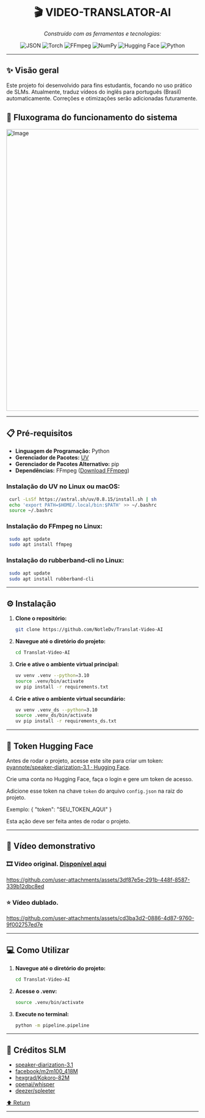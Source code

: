 <div id="top">

<!-- HEADER STYLE: CLASSIC -->
<div align="center">

# 🎬 VIDEO-TRANSLATOR-AI

<em>Construído com as ferramentas e tecnologias:</em>

<img src="https://img.shields.io/badge/JSON-000000.svg?style=flat&logo=JSON&logoColor=white" alt="JSON">
<img src="https://img.shields.io/badge/Torch-1.0-orange?style=flat&logo=PyTorch&logoColor=white" alt="Torch">
<img src="https://img.shields.io/badge/FFmpeg-007808.svg?style=flat&logo=FFmpeg&logoColor=white" alt="FFmpeg">
<img src="https://img.shields.io/badge/NumPy-013243.svg?style=flat&logo=NumPy&logoColor=white" alt="NumPy">
<img src="https://img.shields.io/badge/HuggingFace-FFD21E?style=flat&logo=huggingface&logoColor=black" alt="Hugging Face">
<img src="https://img.shields.io/badge/Python-3776AB.svg?style=flat&logo=Python&logoColor=white" alt="Python">

</div>

---

## ✨ Visão geral
Este projeto foi desenvolvido para fins estudantis, focando no uso prático de SLMs. Atualmente, traduz vídeos do inglês para português (Brasil) automaticamente. Correções e otimizações serão adicionadas futuramente.

## 🔀 Fluxograma do funcionamento do sistema

<img width="736" alt="Image" src="https://github.com/user-attachments/assets/da2559f0-e0ec-4085-ab01-0a03abd07227" />

---

## 📋 Pré-requisitos

- **Linguagem de Programação:** Python
- **Gerenciador de Pacotes:** [UV](https://docs.astral.sh/uv/getting-started/installation/)
- **Gerenciador de Pacotes Alternativo:** pip
- **Dependências:** FFmpeg ([Download FFmpeg](https://www.ffmpeg.org/download.html))

### Instalação do UV no Linux ou macOS:
  ```sh
   curl -LsSf https://astral.sh/uv/0.8.15/install.sh | sh
   echo 'export PATH=$HOME/.local/bin:$PATH' >> ~/.bashrc
   source ~/.bashrc
  ```
### Instalação do FFmpeg no Linux:
  ```sh
   sudo apt update
   sudo apt install ffmpeg
  ```
### Instalação do rubberband-cli no Linux:
  ```sh
   sudo apt update
   sudo apt install rubberband-cli
  ```
---

## ⚙️ Instalação

1. **Clone o repositório:**
    ```sh
    git clone https://github.com/NotleDv/Translat-Video-AI
    ```
2. **Navegue até o diretório do projeto:**
    ```sh
    cd Translat-Video-AI
    ```
3. **Crie e ative o ambiente virtual principal:**
   ```sh
   uv venv .venv --python=3.10
   source .venv/bin/activate
   uv pip install -r requirements.txt
   ```
4. **Crie e ative o ambiente virtual secundário:**
   ```sh
   uv venv .venv_ds --python=3.10
   source .venv_ds/bin/activate
   uv pip install -r requirements_ds.txt
   ```


---

## 🔐 Token Hugging Face

Antes de rodar o projeto, acesse este site para criar um token: [pyannote/speaker-diarization-3.1 · Hugging Face](https://huggingface.co/pyannote/speaker-diarization-3.1).

Crie uma conta no Hugging Face, faça o login e gere um token de acesso.

Adicione esse token na chave `token` do arquivo `config.json` na raiz do projeto.

Exemplo: {
"token": "SEU_TOKEN_AQUI"
}


Esta ação deve ser feita antes de rodar o projeto.

---

## 🧪 Vídeo demonstrativo

### 🎞️ **Vídeo original**. [Disponível aqui](https://youtu.be/mVYgtzDLZfY?si=PkiNz47DOFW80PyX)
 
https://github.com/user-attachments/assets/3df87e5e-291b-448f-8587-339b12dbc8ed


### ⭐ **Vídeo dublado**.

https://github.com/user-attachments/assets/cd3ba3d2-0886-4d87-9760-9f002757ed7e





---

## 💻 Como Utilizar

1. **Navegue até o diretório do projeto:**
    ```sh
    cd Translat-Video-AI
    ```
2. **Acesse o .venv:**
    ```sh
    source .venv/bin/activate
    ```
3. **Execute no terminal:**
    ```sh
    python -m pipeline.pipeline
    ```

---

## 🏅 Créditos SLM

- [speaker-diarization-3.1](https://huggingface.co/pyannote/speaker-diarization-3.1)
- [facebook/m2m100_418M](https://huggingface.co/facebook/m2m100_418M)
- [hexgrad/Kokoro-82M](https://huggingface.co/hexgrad/Kokoro-82M)
- [openai/whisper](https://github.com/openai/whisper)
- [deezer/spleeter](https://github.com/deezer/spleeter)


<div align="left"><a href="#top">⬆ Return</a></div>

---


